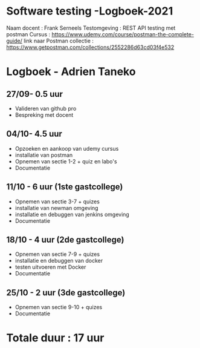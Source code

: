 # Software testing -Logboek-2021
Naam docent : Frank Serneels
Testomgeving : REST API testing met postman
Cursus : https://www.udemy.com/course/postman-the-complete-guide/
link naar Postman collectie : https://www.getpostman.com/collections/2552286d63cd03f4e532

# Logboek - Adrien Taneko

## 27/09- 0.5 uur
* Valideren van github pro
* Bespreking met docent

## 04/10- 4.5 uur

* Opzoeken en aankoop van udemy cursus
* installatie van postman
* Opnemen van sectie 1-2 + quiz en labo's
* Documentatie

## 11/10 - 6 uur (1ste gastcollege)
* Opnemen van sectie 3-7 + quizes
* installatie van newman omgeving
* installatie en debuggen van jenkins omgeving
* Documentatie

## 18/10 - 4 uur (2de gastcollege)
* Opnemen van sectie 7-9 + quizes
* installatie en debuggen van docker
* testen uitvoeren met Docker
* Documentatie

## 25/10 - 2 uur (3de gastcollege)
* Opnemen van sectie 9-10 + quizes
* Documentatie

# Totale duur : 17 uur
